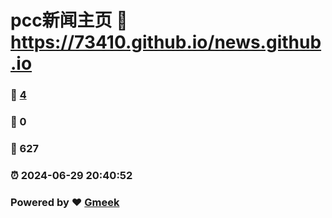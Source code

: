 # pcc新闻主页 :link: https://73410.github.io/news.github.io 
### :page_facing_up: [4](https://73410.github.io/news.github.io/tag.html) 
### :speech_balloon: 0 
### :hibiscus: 627 
### :alarm_clock: 2024-06-29 20:40:52 
### Powered by :heart: [Gmeek](https://github.com/Meekdai/Gmeek)
